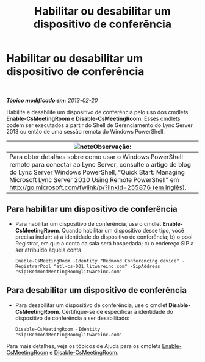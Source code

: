 ﻿---
title: Habilitar ou desabilitar um dispositivo de conferência
TOCTitle: Habilitar ou desabilitar um dispositivo de conferência
ms:assetid: d5140e38-d015-4706-9bde-cf2fa748c36b
ms:mtpsurl: https://technet.microsoft.com/pt-br/library/JJ994070(v=OCS.15)
ms:contentKeyID: 52057731
ms.date: 05/19/2016
mtps_version: v=OCS.15
ms.translationtype: HT
---

# Habilitar ou desabilitar um dispositivo de conferência

 

_**Tópico modificado em:** 2013-02-20_

Habilite e desabilite um dispositivo de conferência pelo uso dos cmdlets **Enable-CsMeetingRoom** e **Disable-CsMeetingRoom**. Esses cmdlets podem ser executados a partir do Shell de Gerenciamento do Lync Server 2013 ou então de uma sessão remota do Windows PowerShell.

<table>
<thead>
<tr class="header">
<th><img src="images/Gg425756.note(OCS.15).gif" title="note" alt="note" />Observação:</th>
</tr>
</thead>
<tbody>
<tr class="odd">
<td>Para obter detalhes sobre como usar o Windows PowerShell remoto para conectar ao Lync Server, consulte o artigo de blog do Lync Server Windows PowerShell, &quot;Quick Start: Managing Microsoft Lync Server 2010 Using Remote PowerShell&quot; em <a href="http://go.microsoft.com/fwlink/p/?linkid=255876">http://go.microsoft.com/fwlink/p/?linkId=255876 (em inglês)</a>.</td>
</tr>
</tbody>
</table>



## Para habilitar um dispositivo de conferência

  - Para habilitar um dispositivo de conferência, use o cmdlet **Enable-CsMeetingRoom**. Quando habilitar um dispositivo desse tipo, você precisa incluir: a) a identidade do dispositivo de conferência; b) o pool Registrar, em que a conta da sala será hospedada; c) o endereço SIP a ser atribuído àquela conta.
    
        Enable-CsMeetingRoom -Identity "Redmond Conferencing device" -RegistrarPool "atl-cs-001.litwareinc.com" -SipAddress "sip:RedmondMeetingRoom@litwareinc.com"

## Para desabilitar um dispositivo de conferência

  - Para desabilitar um dispositivo de conferência, use o cmdlet **Disable-CsMeetingRoom**. Certifique-se de especificar a identidade do dispositivo de conferência a ser desabilitado:
    
        Disable-CsMeetingRoom -Identity "sip:RedmondMeetingRoom@litwareinc.com"

Para mais detalhes, veja os tópicos de Ajuda para os cmdlets [Enable-CsMeetingRoom](https://docs.microsoft.com/en-us/powershell/module/skype/Enable-CsMeetingRoom) e [Disable-CsMeetingRoom](https://docs.microsoft.com/en-us/powershell/module/skype/Disable-CsMeetingRoom).

